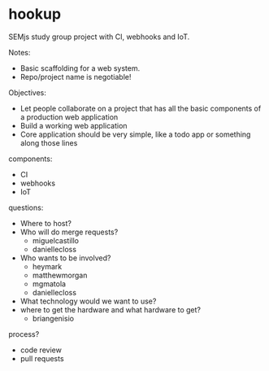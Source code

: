 # hookup
SEMjs study group project with CI, webhooks and IoT.

Notes:
- Basic scaffolding for a web system.
- Repo/project name is negotiable!

Objectives:
- Let people collaborate on a project that has all the basic components of a production web application
- Build a working web application
- Core application should be very simple, like a todo app or something along those lines

components:
- CI
- webhooks
- IoT

questions:
- Where to host?
- Who will do merge requests?
   - miguelcastillo
   - daniellecloss
- Who wants to be involved?
   - heymark
   - matthewmorgan
   - mgmatola
   - daniellecloss
- What technology would we want to use?
- where to get the hardware and what hardware to get?
   - briangenisio

process?
- code review
- pull requests
